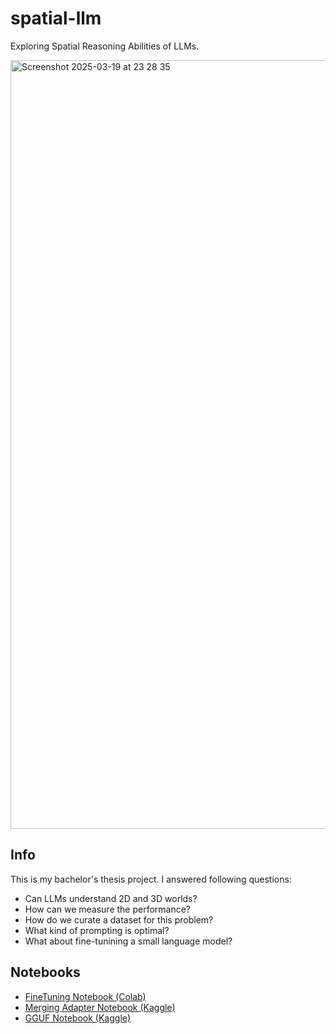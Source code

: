 # spatial-llm

Exploring Spatial Reasoning Abilities of LLMs. 

<img width="1230" alt="Screenshot 2025-03-19 at 23 28 35" src="https://github.com/user-attachments/assets/6571796d-94b2-4454-b2f9-c293b5acb856" />

## Info

This is my bachelor's thesis project. I answered following questions:
- Can LLMs understand 2D and 3D worlds?
- How can we measure the performance?
- How do we curate a dataset for this problem?
- What kind of prompting is optimal?
- What about fine-tunining a small language model?


## Notebooks

- [FineTuning Notebook (Colab)](https://colab.research.google.com/drive/1KU9aCMk-DjqGXH7EnaV1Q3wxR1G5fYA2)
- [Merging Adapter Notebook (Kaggle)](https://www.kaggle.com/code/arseniikvachan/sr-llm-merge-adapter-with-base-mistral)
- [GGUF Notebook (Kaggle)](https://www.kaggle.com/code/arseniikvachan/sr-llm-quantize-gguf-mistral)


